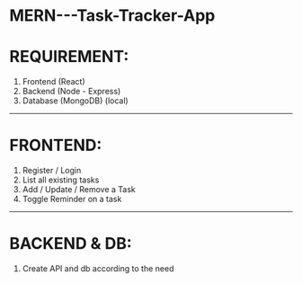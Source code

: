 # MERN---Task-Tracker-App
<h1>REQUIREMENT:</h1>
<ol>
    <li>Frontend (React)</li>
    <li>Backend (Node - Express)</li>
    <li>Database (MongoDB) (local)</li>
</ol>
<hr />
<h1>FRONTEND:</h1>
<ol>
    <li>Register / Login</li>
    <li>List all existing tasks</li>
    <li>Add / Update / Remove a Task</li>
    <li>Toggle Reminder on a task</li>
</ol>
<hr />
<h1>BACKEND & DB:</h1>
<ol>
    <li>Create API and db according to the need</li>
</ol>
